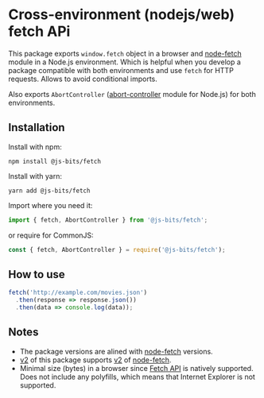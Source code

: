 # Cross-environment (nodejs/web) fetch APi

This package exports `window.fetch` object in a browser and [node-fetch](https://www.npmjs.com/package/node-fetch) module in a Node.js environment. Which is helpful when you develop a package compatible with both environments and use `fetch` for HTTP requests. Allows to avoid conditional imports.

Also exports `AbortController` ([abort-controller](https://www.npmjs.com/package/abort-controller) module for Node.js) for both environments.

## Installation

Install with npm:

```
npm install @js-bits/fetch
```

Install with yarn:

```
yarn add @js-bits/fetch
```

Import where you need it:

```javascript
import { fetch, AbortController } from '@js-bits/fetch';
```

or require for CommonJS:

```javascript
const { fetch, AbortController } = require('@js-bits/fetch');
```

## How to use

```javascript
fetch('http://example.com/movies.json')
  .then(response => response.json())
  .then(data => console.log(data));
```

## Notes

- The package versions are alined with [node-fetch](https://www.npmjs.com/package/node-fetch) versions.
- [v2](https://www.npmjs.com/package/@js-bits/fetch/v/2.0.0) of this package supports [v2](https://github.com/node-fetch/node-fetch/tree/2.x#readme) of [node-fetch](https://www.npmjs.com/package/node-fetch).
- Minimal size (bytes) in a browser since [Fetch API](https://developer.mozilla.org/en-US/docs/Web/API/Fetch_API) is natively supported. Does not include any polyfills, which means that Internet Explorer is not supported.
